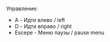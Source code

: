 Управление:
*  A - Идти влево / left
*  D - Идти вправо / right
*  Escepe - Меню паузы / pause menu
